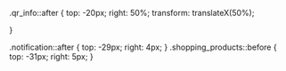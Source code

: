 .qr_info::after {
    top: -20px;
    right: 50%;
    transform: translateX(50%);

}

.notification::after {
    top: -29px;
    right: 4px;
}
.shopping_products::before {
    top: -31px;
    right: 5px;
}
